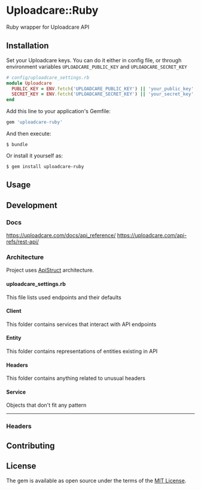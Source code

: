 # Uploadcare::Ruby

Ruby wrapper for Uploadcare API

## Installation
Set your Uploadcare keys. You can do it either in config file, or through
environment variables `UPLOADCARE_PUBLIC_KEY` and `UPLOADCARE_SECRET_KEY`

```ruby
# config/uploadcare_settings.rb
module Uploadcare
  PUBLIC_KEY = ENV.fetch('UPLOADCARE_PUBLIC_KEY') || 'your_public_key'
  SECRET_KEY = ENV.fetch('UPLOADCARE_SECRET_KEY') || 'your_secret_key'
end
```

Add this line to your application's Gemfile:

```ruby
gem 'uploadcare-ruby'
```

And then execute:

    $ bundle

Or install it yourself as:

    $ gem install uploadcare-ruby

## Usage

## Development
### Docs
https://uploadcare.com/docs/api_reference/
https://uploadcare.com/api-refs/rest-api/

### Architecture
Project uses [ApiStruct](https://github.com/rubygarage/api_struct) architecture.
#### uploadcare_settings.rb
This file lists used endpoints and their defaults
#### Client
This folder contains services that interact with API endpoints
#### Entity
This folder contains representations of entities existing in API
#### Headers
This folder contains anything related to unusual headers
#### Service
Objects that don't fit any pattern

-----

### Headers

## Contributing

## License

The gem is available as open source under the terms of the [MIT License](https://opensource.org/licenses/MIT).
